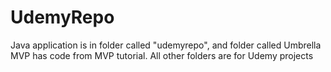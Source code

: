 # UdemyRepo
Java application is in folder called "udemyrepo", and folder called Umbrella MVP has code from MVP tutorial. All other folders are for Udemy projects

